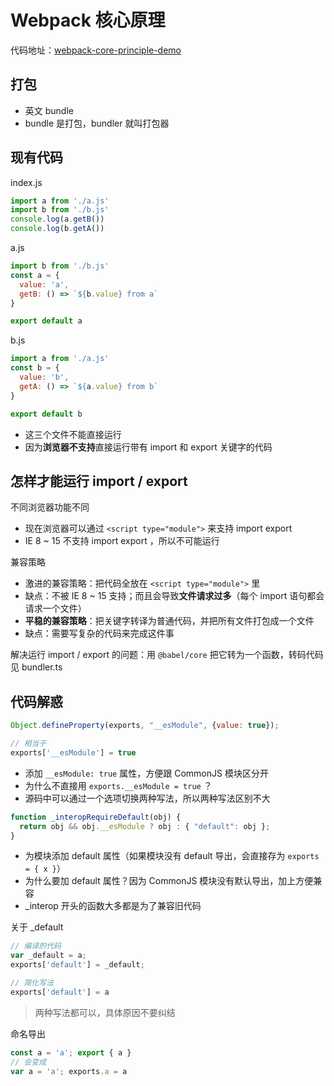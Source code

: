 <!-- ---
title: Webpack 核心原理
date: 2022-06-13T17:56:09+08:00
tags:
  - Node.js
  - Webpack
--- -->

# Webpack 核心原理

代码地址：[webpack-core-principle-demo](https://github.com/uphg/webpack-core-principle-demo)

## 打包

- 英文 bundle
- bundle 是打包，bundler 就叫打包器

## 现有代码

index.js

```js
import a from './a.js'
import b from './b.js'
console.log(a.getB())
console.log(b.getA())
```

a.js

```js
import b from './b.js'
const a = {
  value: 'a',
  getB: () => `${b.value} from a`
}

export default a
```

b.js

```js
import a from './a.js'
const b = {
  value: 'b',
  getA: () => `${a.value} from b`
}

export default b
```

- 这三个文件不能直接运行
- 因为**浏览器不支持**直接运行带有 import 和 export 关键字的代码

## 怎样才能运行 import / export

不同浏览器功能不同

- 现在浏览器可以通过 `<script type="module">` 来支持 import export
- IE 8 ~ 15 不支持 import export ，所以不可能运行

兼容策略

- 激进的兼容策略：把代码全放在 `<script type="module">` 里
- 缺点：不被 IE 8 ~ 15 支持；而且会导致**文件请求过多**（每个 import 语句都会请求一个文件）
- **平稳的兼容策略**：把关键字转译为普通代码，并把所有文件打包成一个文件
- 缺点：需要写复杂的代码来完成这件事

解决运行 import / export 的问题：用 `@babel/core` 把它转为一个函数，转码代码见 bundler.ts

## 代码解惑

```js
Object.defineProperty(exports, "__esModule", {value: true});

// 相当于
exports['__esModule'] = true
```

- 添加 `__esModule: true` 属性，方便跟 CommonJS 模块区分开
- 为什么不直接用 `exports.__esModule = true` ？
- 源码中可以通过一个选项切换两种写法，所以两种写法区别不大

```js
function _interopRequireDefault(obj) {
  return obj && obj.__esModule ? obj : { "default": obj };
}
```

- 为模块添加 default 属性（如果模块没有 default 导出，会直接存为 `exports = { x }`）
- 为什么要加 default 属性？因为 CommonJS 模块没有默认导出，加上方便兼容
- _interop 开头的函数大多都是为了兼容旧代码

关于 _default 

```js
// 编译的代码
var _default = a;
exports['default'] = _default;

// 简化写法
exports['default'] = a
```

> 两种写法都可以，具体原因不要纠结

命名导出

```js
const a = 'a'; export { a }
// 会变成
var a = 'a'; exports.a = a
```

